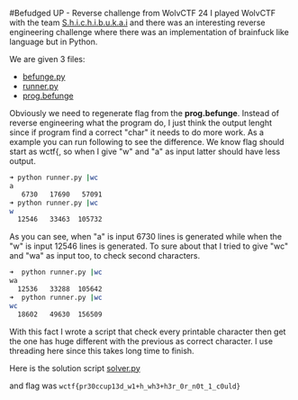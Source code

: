 #Befudged UP - Reverse challenge from WolvCTF 24
I played WolvCTF with the team [S.h.i.c.h.i.b.u.k.a.i](https://ctftime.org/team/274059) and there was an interesting reverse engineering challenge where there was an implementation of brainfuck like language but in Python.

We are given 3 files:
* [befunge.py](https://gist.github.com/CyberGhost13337/260a186f7bc9f8bc3eb8722b29e655cd#file-befunge-py)
* [runner.py](https://gist.github.com/CyberGhost13337/260a186f7bc9f8bc3eb8722b29e655cd#file-runner-py)
* [prog.befunge](https://gist.github.com/CyberGhost13337/260a186f7bc9f8bc3eb8722b29e655cd#file-prog-befunge)

Obviously we need to regenerate flag from the **prog.befunge**. Instead of reverse engineering what the program do, I just think the output lenght since if program find a correct "char" it needs to do more work. As a example you can run following to see the difference. We know flag should start as wctf{, so when I give "w" and "a" as input latter should have less output.

```bash
➜ python runner.py |wc
a
   6730   17690   57091
➜ python runner.py |wc
w
  12546   33463  105732
```
As you can see, when "a" is input 6730 lines is generated while when the "w" is input 12546 lines is generated. To sure about that I tried to give "wc" and "wa" as input too, to check second characters.
```bash
➜  python runner.py |wc
wa
  12536   33288  105642
➜  python runner.py |wc
wc
  18602   49630  156509
```
With this fact I wrote a script that check every printable character then get the one has huge different with the previous as correct character. I use threading here since this takes long time to finish.

Here is the solution script
[solver.py](https://gist.github.com/CyberGhost13337/260a186f7bc9f8bc3eb8722b29e655cd#file-solve-py)

and flag was `wctf{pr30ccup13d_w1+h_wh3+h3r_0r_n0t_1_c0uld}`